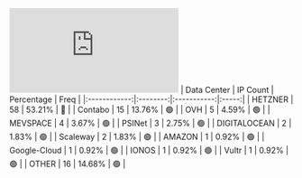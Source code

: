 ![Diagramm](https://github.com/obajay/StateSync-snapshots/blob/main/Projects/Dymension/1/README.md)
| Data Center | IP Count | Percentage | Freq |
|:------------:|:--------:|:-----------:|:-----:|
| HETZNER | 58 | 53.21% | 🔴 |
| Contabo | 15 | 13.76% | 🟢 |
| OVH | 5 | 4.59% | 🟢 |
| MEVSPACE | 4 | 3.67% | 🟢 |
| PSINet | 3 | 2.75% | 🟢 |
| DIGITALOCEAN | 2 | 1.83% | 🟢 |
| Scaleway | 2 | 1.83% | 🟢 |
| AMAZON | 1 | 0.92% | 🟢 |
| Google-Cloud | 1 | 0.92% | 🟢 |
| IONOS | 1 | 0.92% | 🟢 |
| Vultr | 1 | 0.92% | 🟢 |
| OTHER | 16 | 14.68% | 🟢 |